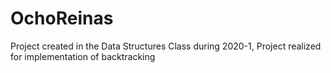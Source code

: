 # OchoReinas

Project created in the Data Structures Class during 2020-1,
Project realized for implementation of backtracking 
